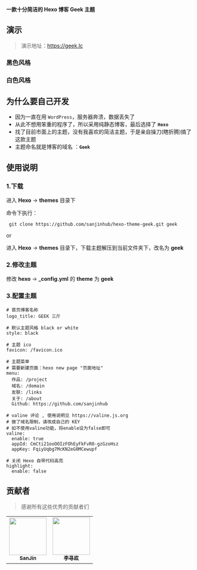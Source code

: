 **一款十分简洁的 Hexo 博客 Geek 主题**

## 演示

> 演示地址：https://geek.lc

### 黑色风格

### 白色风格

## 为什么要自己开发

- 因为一直在用 `WordPress`，服务器奔溃，数据丢失了
- 从此不想用笨重的程序了，所以采用纯静态博客，最后选择了 **`Hexo`**
- 找了目前市面上的主题，没有我喜欢的简洁主题，于是亲自操刀(瞎折腾)搞了这款主题
- 主题命名就是博客的域名 ：**`Geek`**

## 使用说明


### 1.下载

进入 **Hexo** -> **themes** 目录下

命令下执行：

```
 git clone https://github.com/sanjinhub/hexo-theme-geek.git geek 
```

or 

进入 **Hexo** -> **themes** 目录下，下载主题解压到当前文件夹下，改名为 **geek**


### 2.修改主题

修改 **hexo** -> **_config.yml** 的 **theme** 为 **geek**

### 3.配置主题

```
# 首页博客名称
logo_title: GEEK 三斤

# 默认主题风格 black or white
style: black

# 主题 ico
favicon: /favicon.ico

# 主题菜单
# 需要新建页面：hexo new page "页面地址"
menu:
  作品: /project
  域名: /domain
  友联: /links
  关于: /about
  Github: https://github.com/sanjinhub

# valine 评论 , 使用说明见 https://valine.js.org
# 做了域名限制，请改成自己的 KEY
# 如不使用valine功能，将enable设为false即可
valine:
  enable: true
  appId: CmCti21ooOOIzFOhEyFkFvR0-gzGzoHsz
  appKey: FqiyUqbg7McKN2eG0MCewupf

# 关闭 Hexo 自带代码高亮
highlight:
  enable: false
```

## 贡献者

> 感谢所有这些优秀的贡献者们

<table>
  <tr>
    <td align="center"><a target="_bank" href="https://github.com/sanjinhub">
      <img src="https://avatars1.githubusercontent.com/u/53846155?s=460&v=4" width="100px;"  height="100px;" alt=""/>
      <div><sub><b>SanJin</b></sub><div></a></td>
    <td align="center"><a target="_bank" href="https://github.com/li-xunhuan"><img src="https://avatars2.githubusercontent.com/u/10476982?s=460&v=4" width="100px;" height="100px;"  alt=""/><div><sub><b>李寻欢</b></sub><div></a></td>
  </tr>
</table>